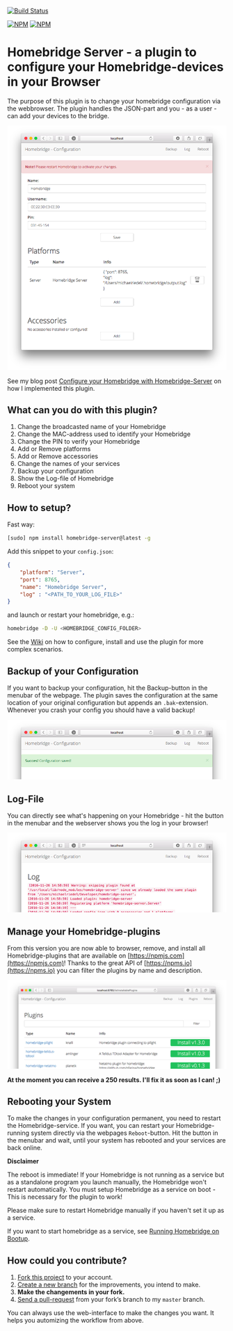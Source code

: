 [![Build Status](https://travis-ci.org/gismo141/homebridge-server.svg?branch=master)](https://travis-ci.org/gismo141/homebridge-server)

[![NPM](https://nodei.co/npm/homebridge-server.png?downloads=true&downloadRank=true)](https://nodei.co/npm/homebridge-server/)
[![NPM](https://nodei.co/npm-dl/homebridge-server.png?&months=6&height=3)](https://nodei.co/npm/homebridge-server/)

# Homebridge Server - a plugin to configure your Homebridge-devices in your Browser

The purpose of this plugin is to change your homebridge configuration via the webbrowser.
The plugin handles the JSON-part and you - as a user - can add your devices to the bridge.

![Overview](overview.png)

See my blog post [Configure your Homebridge with Homebridge-Server](https://gismo141.github.io/configure-your-homebridge-2/) on how I implemented this plugin.

## What can you do with this plugin?

1. Change the broadcasted name of your Homebridge
2. Change the MAC-address used to identify your Homebridge
3. Change the PIN to verify your Homebridge
4. Add or Remove platforms
5. Add or Remove accessories
6. Change the names of your services
7. Backup your configuration
8. Show the Log-file of Homebridge
9. Reboot your system

## How to setup?

Fast way:

```Bash
[sudo] npm install homebridge-server@latest -g
```

Add this snippet to your `config.json`:

```JSON
{
    "platform": "Server",
    "port": 8765,
    "name": "Homebridge Server",
    "log" : "<PATH_TO_YOUR_LOG_FILE>"
}
```

and launch or restart your homebridge, e.g.:

```Bash
homebridge -D -U <HOMEBRIDGE_CONFIG_FOLDER>
```

See the [Wiki](https://github.com/gismo141/homebridge-server/wiki) on how to configure, install and use the plugin for more complex scenarios.

## Backup of your Configuration

If you want to backup your configuration, hit the Backup-button in the menubar of the webpage.
The plugin saves the configuration at the same location of your original configuration but appends an `.bak`-extension.
Whenever you crash your config you should have a valid backup!

![Backup](backup.png)

## Log-File

You can directly see what's happening on your Homebridge - hit the button in the menubar and the webserver shows you the log in your browser!

![Log File](log_file.png)

## Manage your Homebridge-plugins

From this version you are now able to browser, remove, and install all Homebridge-plugins that are available on [https://npmjs.com](https://npmjs.com)!
Thanks to the great API of [https://npms.io](https://npms.io) you can filter the plugins by name and description.

![Plugins](plugins.png)

**At the moment you can receive a 250 results. I'll fix it as soon as I can! ;)**

## Rebooting your System

To make the changes in your configuration permanent, you need to restart the Homebridge-service.
If you want, you can restart your Homebridge-running system directly via the webpages `Reboot`-button.
Hit the button in the menubar and wait, until your system has rebooted and your services are back online.

**Disclaimer**

The reboot is immediate!
If your Homebridge is not running as a service but as a standalone program you launch manually, the Homebridge won't restart automatically.
You must setup Homebridge as a service on boot - This is necessary for the plugin to work!

Please make sure to restart Homebridge manually if you haven't set it up as a service.

If you want to start homebridge as a service, see [Running Homebridge on Bootup](https://github.com/nfarina/homebridge/wiki/Running-Homebridge-on-a-Raspberry-Pi#running-homebridge-on-bootup).

## How could you contribute?

1. [Fork this project][fork] to your account.
2. [Create a new branch][branch] for the improvements, you intend to make.
3. **Make the changements in your fork.**
4. [Send a pull-request][pr] from your fork’s branch to my `master` branch.

You can always use the web-interface to make the changes you want. It helps you automizing the workflow from above.

[fork]: http://help.github.com/forking/
[branch]: https://help.github.com/articles/creating-and-deleting-branches-within-your-repository
[pr]: http://help.github.com/pull-requests/
